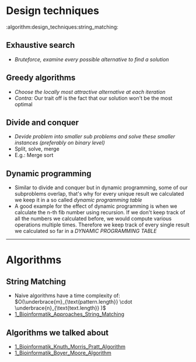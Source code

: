 # Design techniques
:algorithm:design_techniques:string_matching:

## Exhaustive search
- *Bruteforce, examine every possible alternative to find a solution*

## Greedy algorithms
- *Choose the locally most attractive alternative at each iteration*
- *Contra:* Our trait off is the fact that our solution won't be the most optimal

## Divide and conquer
- *Devide problem into smaller sub problems and solve these smaller instances (preferably on binary level)*
- Split, solve, merge
- E.g.: Merge sort

## Dynamic programming
- Similar to divide and conquer but in dynamic programming, some of our subproblems overlap, that's why for every unique result we calculated we 
  keep it in a so called *_dynamic programming table_*
- A good example for the effect of dynamic programming is when we calculate the n-th fib number using recursion. If we don't keep track of all the numbers
  we calculated before, we would compute various operations multiple times. Therefore we keep track of every single result we calculated 
  so far in a _*DYNAMIC PROGRAMMING TABLE*_

----

# Algorithms

## String Matching
- Naive algorithms have a time complexity of: $O(\underbrace{m}_{\text{pattern.length}} \cdot  \underbrace{n}_{\text{text.length}} )$
- [1_Bioinformatik_Approaches_String_Matching](1_Bioinformatik_Approaches_String_Matching)
 
## Algorithms we talked about
- [1_Bioinformatik_Knuth_Morris_Pratt_Algorithm](1_Bioinformatik_Knuth_Morris_Pratt_Algorithm)
- [1_Bioinformatik_Boyer_Moore_Algorithm](1_Bioinformatik_Boyer_Moore_Algorithm)

